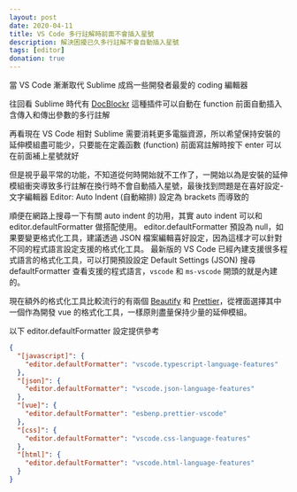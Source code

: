 ```yaml
---
layout: post
date: 2020-04-11
title: VS Code 多行註解時前面不會插入星號
description: 解決困擾已久多行註解不會自動插入星號
tags: [editor]
donation: true
---
```


當 VS Code 漸漸取代 Sublime 成爲一些開發者最愛的 coding 編輯器

<!-- more -->

往回看 Sublime 時代有 [DocBlockr](https://packagecontrol.io/packages/DocBlockr) 這種插件可以自動在 function 前面自動插入含傳入和傳出參數的多行註解

再看現在 VS Code 相對 Sublime 需要消耗更多電腦資源，所以希望保持安裝的延伸模組盡可能少，只要能在定義函數 (function) 前面寫註解時按下 enter 可以在前面補上星號就好

但是視乎最平常的功能，不知道從何時開始就不工作了，一開始以為是安裝的延伸模組衝突導致多行註解在換行時不會自動插入星號，最後找到問題是在喜好設定-文字編輯器 Editor: Auto Indent (自動縮排) 設定為 brackets 而導致的

順便在網路上搜尋一下有關 auto indent 的功用，其實 auto indent 可以和 editor.defaultFormatter 做搭配使用。
editor.defaultFormatter 預設為 null，如果要變更格式化工具，建議透過 JSON 檔案編輯喜好設定，因為這樣才可以針對不同的程式語言設定支援的格式化工具。
最新版的 VS Code 已經內建支援很多程式語言的格式化工具，可以打開預設設定 Default Settings (JSON) 搜尋 defaultFormatter 查看支援的程式語言，`vscode` 和 `ms-vscode` 開頭的就是內建的。

現在額外的格式化工具比較流行的有兩個 [Beautify](https://marketplace.visualstudio.com/items?itemName=HookyQR.beautify)
和 [Prettier](https://marketplace.visualstudio.com/items?itemName=esbenp.prettier-vscode)，從裡面選擇其中一個作為開發 vue 的格式化工具，一樣原則盡量保持少量的延伸模組。

以下 editor.defaultFormatter 設定提供參考

```json
{
  "[javascript]": {
    "editor.defaultFormatter": "vscode.typescript-language-features"
  },
  "[json]": {
    "editor.defaultFormatter": "vscode.json-language-features"
  },
  "[vue]": {
    "editor.defaultFormatter": "esbenp.prettier-vscode"
  },
  "[css]": {
    "editor.defaultFormatter": "vscode.css-language-features"
  },
  "[html]": {
    "editor.defaultFormatter": "vscode.html-language-features"
  }
}
```
